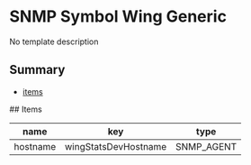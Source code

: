 # SNMP Symbol Wing Generic
No template description
## Summary
* [items](#items)

<a name="items" />
## Items

| name | key | type |
| ------------- |------------- |------------- |
| hostname | wingStatsDevHostname | SNMP_AGENT |
